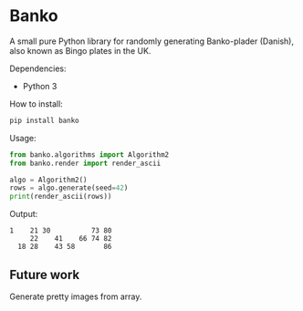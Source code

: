 # Banko

A small pure Python library for randomly generating Banko-plader (Danish), also known as Bingo plates in the UK.

Dependencies:

- Python 3

How to install:

```bash
pip install banko
```

Usage:

```python
from banko.algorithms import Algorithm2
from banko.render import render_ascii

algo = Algorithm2()
rows = algo.generate(seed=42)
print(render_ascii(rows))
```

Output:

```
1    21 30          73 80
     22    41    66 74 82
  18 28    43 58       86
```

## Future work

Generate pretty images from array.
